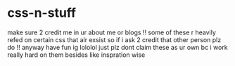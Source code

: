 # css-n-stuff
make sure 2 credit me in ur about me or blogs !! 
some of these r heavily refed on certain css that alr exsist so if i ask 2 credit that other person plz do !!
anyway have fun ig lololol just plz dont claim these as ur own bc i work really hard on them besides like inspration wise
